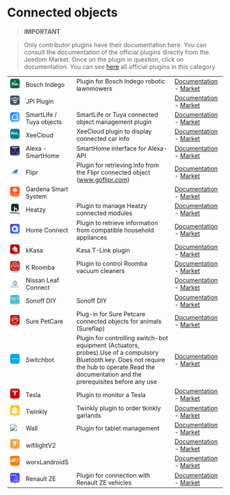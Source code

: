
# Connected objects


>**IMPORTANT**

>Only contributor plugins have their documentation here. You can consult the documentation of the official plugins directly from the Jeedom Market. Once on the plugin in question, click on documentation.
>You can see [here](https://market.jeedom.com/index.php?v=d&p=market&type=plugin&categorie=devicecommunication) all official plugins in this category

| | | | |
|--- | --- | --- | ---|
|<img src="BoschIndego/BoschIndego_icon.png" class="pluginLogo" width="100" />|Bosch Indego|Plugin for Bosch Indego robotic lawnmowers|[Documentation](https://jpty.github.io/jeedom/plugins/BoschIndego/en_US/index.html) - [Market](https://market.jeedom.com/index.php?v=d&p=market_display&id=3937)|
|<img src="JPI/JPI_icon.png" class="pluginLogo" width="100" />|JPI Plugin||[Documentation](https://NextDom.github.io/plugin-jpi/en_US/) - [Market](https://market.jeedom.com/index.php?v=d&p=market_display&id=2850)|
|<img src="SmartLife/SmartLife_icon.png" class="pluginLogo" width="100" />|SmartLife / Tuya objects|SmartLife or Tuya connected object management plugin|[Documentation](https://sabinus52.github.io/jeedom-smartlife/en_US/) - [Market](https://market.jeedom.com/index.php?v=d&p=market_display&id=3724)|
|<img src="XeeCloud/XeeCloud_icon.png" class="pluginLogo" width="100" />|XeeCloud|XeeCloud plugin to display connected car info|[Documentation](https://fgmx85.github.io/plugin-XeeCloud/en_US/) - [Market](https://market.jeedom.com/index.php?v=d&p=market_display&id=1925)|
|<img src="alexasmarthome/alexasmarthome_icon.png" class="pluginLogo" width="100" />|Alexa - SmartHome|SmartHome interface for Alexa-API|[Documentation](http://sigalou-domotique.fr/plugin-jeedom-alexa-api/92-alexa-amazon-smarthome-documentation-2) - [Market](https://market.jeedom.com/index.php?v=d&p=market_display&id=3914)|
|<img src="flipr/flipr_icon.png" class="pluginLogo" width="100" />|Flipr|Plugin for retrieving info from the Flipr connected object (www.goflipr.com)|[Documentation](https://tof32.github.io/docPluginFlipr/en_US/) - [Market](https://market.jeedom.com/index.php?v=d&p=market_display&id=3981)|
|<img src="gardenasmartsystem/gardenasmartsystem_icon.png" class="pluginLogo" width="100" />|Gardena Smart System||[Documentation](https://xlec.github.io/jeedom-gardenasmartsystem/en_US/) - [Market](https://market.jeedom.com/index.php?v=d&p=market_display&id=3367)|
|<img src="heatzy/heatzy_icon.png" class="pluginLogo" width="100" />|Heatzy|Plugin to manage Heatzy connected modules|[Documentation](https://l3flo.github.io/jeedom-heatzy/en_US/) - [Market](https://market.jeedom.com/index.php?v=d&p=market_display&id=3111)|
|<img src="homeconnect/homeconnect_icon.png" class="pluginLogo" width="100" />|Home Connect|Plugin to retrieve information from compatible household appliances|[Documentation](https://jmvedrine.github.io/homeconnect/en_US/) - [Market](https://market.jeedom.com/index.php?v=d&p=market_display&id=3894)|
|<img src="kkasa/kkasa_icon.png" class="pluginLogo" width="100" />|kKasa|Kasa T-Link plugin|[Documentation](https://kavod.github.io/kkasa/en_US/) - [Market](https://market.jeedom.com/index.php?v=d&p=market_display&id=3489)|
|<img src="kroomba/kroomba_icon.png" class="pluginLogo" width="100" />|K Roomba|Plugin to control Roomba vacuum cleaners|[Documentation](https://jmvedrine.github.io/kroomba/en_US/) - [Market](https://market.jeedom.com/index.php?v=d&p=market_display&id=2776)|
|<img src="nissan_leaf_connect/nissan_leaf_connect_icon.png" class="pluginLogo" width="100" />|Nissan Leaf Connect||[Documentation]() - [Market](https://market.jeedom.com/index.php?v=d&p=market_display&id=2383)|
|<img src="sonoffdiy/sonoffdiy_icon.png" class="pluginLogo" width="100" />|Sonoff DIY|Sonoff DIY|[Documentation](http://sigalou-domotique.fr/sonoff-diy/83-plugin-sonoff-diy-documentation) - [Market](https://market.jeedom.com/index.php?v=d&p=market_display&id=3890)|
|<img src="surepetcare/surepetcare_icon.png" class="pluginLogo" width="100" />|Sure PetCare|Plug-in for Sure Petcare connected objects for animals (Sureflap)|[Documentation](https://jmvedrine.github.io/jeedom-surepetcare/en_US/) - [Market](https://market.jeedom.com/index.php?v=d&p=market_display&id=3718)|
|<img src="switchbot/switchbot_icon.png" class="pluginLogo" width="100" />|Switchbot|Plugin for controlling switch-bot equipment (Actuators, probes).Use of a compulsory Bluetooth key. Does not require the hub to operate.Read the documentation and the prerequisites before any use|[Documentation](https://zyg0m4t1k.github.io/switchbot/en_US/) - [Market](https://market.jeedom.com/index.php?v=d&p=market_display&id=3892)|
|<img src="tesla/tesla_icon.png" class="pluginLogo" width="100" />|Tesla|Plugin to monitor a Tesla|[Documentation](http://tesla.jeedom.free.fr) - [Market](https://market.jeedom.com/index.php?v=d&p=market_display&id=3486)|
|<img src="twinkly/twinkly_icon.png" class="pluginLogo" width="100" />|Twinkly|Twinkly plugin to order tkinkly garlands|[Documentation](https://koleos6.github.io/twinkly/en_US/) - [Market](https://market.jeedom.com/index.php?v=d&p=market_display&id=3541)|
|<img src="wall/wall_icon.png" class="pluginLogo" width="100" />|Wall|Plugin for tablet management|[Documentation](https://barre35.github.io/jeedom-plugin-wall/en_US/index) - [Market](https://market.jeedom.com/index.php?v=d&p=market_display&id=3634)|
|<img src="wifilightV2/wifilightV2_icon.png" class="pluginLogo" width="100" />|wifilightV2||[Documentation](https://bcaro.github.io/wifilightV2-doc/en_US/) - [Market](https://market.jeedom.com/index.php?v=d&p=market_display&id=2793)|
|<img src="worxLandroidS/worxLandroidS_icon.png" class="pluginLogo" width="100" />|worxLandroidS||[Documentation](https://sebsst.github.io/worxLandroidS/en_US/) - [Market](https://market.jeedom.com/index.php?v=d&p=market_display&id=3396)|
|<img src="ze/ze_icon.png" class="pluginLogo" width="100" />|Renault ZE|Plugin for connection with Renault ZE vehicles|[Documentation](https://anto35.github.io/jeedom_docs/plugins/ze/index) - [Market](https://market.jeedom.com/index.php?v=d&p=market_display&id=3067)|
